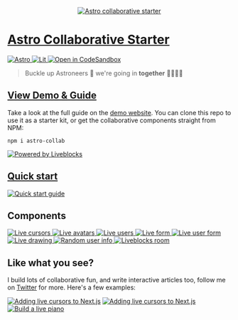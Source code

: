 <p align="center">
  <a href="https://liveblocks.io">
    <img src="https://astro-collaborative-starter.ctnicholas.dev/header.svg" alt="Astro collaborative starter" />
  </a>
</p>


# [Astro Collaborative Starter](https://astro-collaborative-starter.ctnicholas.dev)

<p>
  <a href="https://astro.build">
    <img src="https://img.shields.io/badge/astro-message?style=flat&logo=astro&color=FF5D01&logoColor=fff" alt="Astro" />
  </a>
  <a href="https://lit.dev">
    <img src="https://img.shields.io/badge/lit-message?style=flat&logo=lit&color=325CFF&logoColor=fff" alt="Lit" />
  </a>
  <a href="https://codesandbox.io/s/github/CTNicholas/astro-collaborative-starter">
    <img src="https://img.shields.io/badge/open%20in%20codesandbox-message?style=flat&logo=codesandbox&color=333&logoColor=fff" alt="Open in CodeSandbox" />
  </a>
</p>

> Buckle up Astroneers 🚀 we're going in **together** 👩‍🚀👨‍🚀

## [View Demo & Guide](https://astro-collaborative-starter.ctnicholas.dev/)

Take a look at the full guide on the [demo website](https://astro-collaborative-starter.ctnicholas.dev/). You can clone this repo to use it as a starter kit, or get the collaborative components straight from NPM:

```
npm i astro-collab
```

<a href="https://liveblocks.io">![Powered by Liveblocks](https://astro-collaborative-starter.ctnicholas.dev/poweredbyliveblocks.svg)</a>

## [Quick start](https://astro-collaborative-starter.ctnicholas.dev/quick-start)
<a href="https://astro-collaborative-starter.ctnicholas.dev/quick-start">![Quick start guide](https://astro-collaborative-starter.ctnicholas.dev/card-main.png)
</a>


## Components

<a href="https://astro-collaborative-starter.ctnicholas.dev/live-cursors">![Live cursors](https://astro-collaborative-starter.ctnicholas.dev/card-cursors-mini.png)
</a><a href="https://astro-collaborative-starter.ctnicholas.dev/live-avatars">![Live avatars](https://astro-collaborative-starter.ctnicholas.dev/card-avatars-mini.png)
</a><a href="https://astro-collaborative-starter.ctnicholas.dev/live-users">![Live users](https://astro-collaborative-starter.ctnicholas.dev/card-users-mini.png)
</a><a href="https://astro-collaborative-starter.ctnicholas.dev/live-form">![Live form](https://astro-collaborative-starter.ctnicholas.dev/card-form-mini.png)
</a><a href="https://astro-collaborative-starter.ctnicholas.dev/live-user-form">![Live user form](https://astro-collaborative-starter.ctnicholas.dev/card-user-form-mini.png)
</a><a href="https://astro-collaborative-starter.ctnicholas.dev/live-drawing">![Live drawing](https://astro-collaborative-starter.ctnicholas.dev/card-drawing-mini.png)
</a><a href="https://astro-collaborative-starter.ctnicholas.dev/random-user-info">![Random user info](https://astro-collaborative-starter.ctnicholas.dev/card-random-mini.png)
</a><a href="https://astro-collaborative-starter.ctnicholas.dev/liveblocks-room">![Liveblocks room](https://astro-collaborative-starter.ctnicholas.dev/card-liveblocks-mini.png)
</a>

## Like what you see?
I build lots of collaborative fun, and write interactive articles too, follow me on [Twitter](https://twitter.com/ctnicholasdev) for more. Here's a few examples:

[![Adding live cursors to Next.js](https://pixelart.liveblocks.app/og-image.png)](https://pixelart.liveblocks.app)
[![Adding live cursors to Next.js](https://www.ctnicholas.dev/images/custom-thumbnails/live-cursors-with-liveblocks.png)](https://www.ctnicholas.dev/articles/live-cursors-with-liveblocks)
[![Build a live piano](https://livepiano.ctnicholas.dev/screenshot.png)](https://livepiano.ctnicholas.dev)
